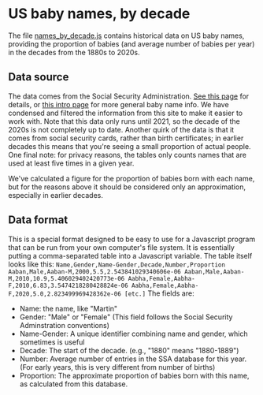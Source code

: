 # US baby names, by decade

The file [names_by_decade.js](names_by_decade.js) contains historical data on US baby names, providing
the proportion of babies (and average number of babies per year) in the decades from the 1880s to 2020s.

## Data source

The data comes from the Social Security Administration. [See this page](https://www.ssa.gov/OACT/babynames/limits.html) for details,
or [this intro page](https://www.ssa.gov/oact/babynames/) for more general baby name info.
We have condensed and filtered the information from this site to make it easier to work with. Note that this data
only runs until 2021, so the decade of the 2020s is not completely up to date. Another quirk of the data
is that it comes from social security cards, rather than birth certificates; in earlier decades this means
that you're seeing a small proportion of actual people. One final note: for privacy reasons, the tables only counts names
that are used at least five times in a given year. 

We've calculated a figure for the proportion of babies born with each name, but for the reasons above it should be considered only an approximation,
especially in earlier decades.

## Data format

This is a special format designed to be easy to use for a Javascript program that can be run from your own computer's file system.
It is essentially putting a comma-separated table into a Javascript variable. The table itself looks like this:
`
Name,Gender,Name-Gender,Decade,Number,Proportion
Aaban,Male,Aaban-M,2000,5.5,2.543841029340606e-06
Aaban,Male,Aaban-M,2010,10.9,5.406029402420773e-06
Aabha,Female,Aabha-F,2010,6.83,3.5474218280428824e-06
Aabha,Female,Aabha-F,2020,5.0,2.823499969428362e-06
[etc.]
`
The fields are:
* Name: the name, like "Martin"
* Gender: "Male" or "Female" (This field follows the Social Security Adminstration conventions)
* Name-Gender: A unique identifier combining name and gender, which sometimes is useful
* Decade: The start of the decade. (e.g., "1880" means "1880-1889")
* Number: Average number of entries in the SSA database for this year. (For early years, this is very different from number of births)
* Proportion: The approximate proportion of babies born with this name, as calculated from this database.
